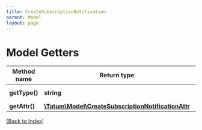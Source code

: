 ```yaml
---
title: CreateSubscriptionNotification
parent: Model
layout: page
---
```


# Model Getters

Method name | Return type | Description | Notes
------------ | ------------- | ------------- | -------------
**getType()** | **string** | Type of the subscription. |
**getAttr()** | [**\Tatum\Model\CreateSubscriptionNotificationAttr**](CreateSubscriptionNotificationAttr.md) |  |

[[Back to Index]](../index.md)
